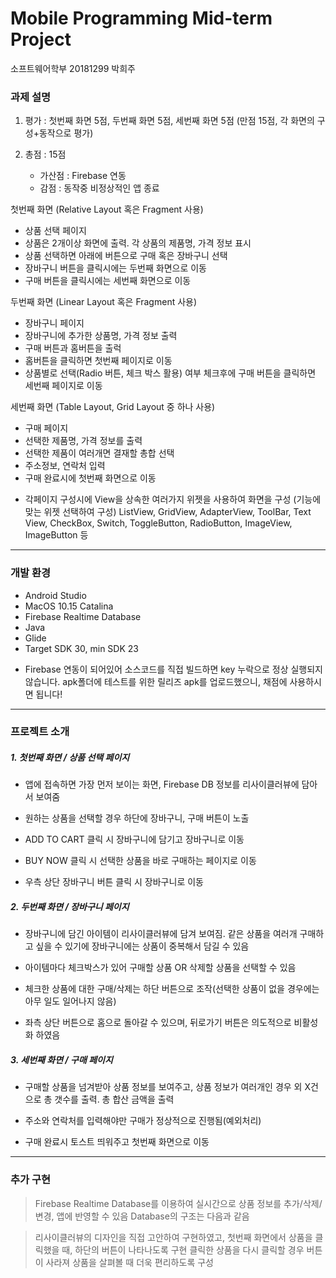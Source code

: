 # Mobile Programming Mid-term Project
소프트웨어학부 20181299 박희주

### 과제 설명

1. 평가 : 첫번째 화면 5점, 두번째 화면 5점, 세번째 화면 5점 (만점 15점, 각 화면의 구성+동작으로 평가)

2. 총점  : 15점
   * 가산점 : Firebase 연동
   * 감점  : 동작중 비정상적인 앱 종료

첫번째 화면 (Relative Layout 혹은 Fragment 사용)
- 상품 선택 페이지
- 상품은 2개이상 화면에 출력. 각 상품의 제품명, 가격 정보 표시
- 상품 선택하면 아래에 버튼으로 구매 혹은 장바구니 선택
- 장바구니 버튼을 클릭시에는 두번째 화면으로 이동
- 구매 버튼을 클릭시에는 세번째 화면으로 이동

두번째 화면 (Linear Layout 혹은 Fragment 사용)
- 장바구니 페이지
- 장바구니에 추가한 상품명, 가격 정보 출력
- 구매 버튼과 홈버튼을 출럭
- 홈버튼을 클릭하면 첫번째 페이지로 이동
- 상품별로 선택(Radio 버튼, 체크 박스 활용) 여부 체크후에
  구매 버튼을 클릭하면 세번째 페이지로 이동

세번째 화면 (Table Layout, Grid Layout 중 하나 사용)
- 구매 페이지
- 선택한 제품명, 가격 정보를 출력
- 선택한 제품이 여러개면 결재할 총합 선택
- 주소정보, 연락처 입력
- 구매 완료시에 첫번째 화면으로 이동

* 각페이지 구성시에 View을 상속한 여러가지 위젯을 사용하여 화면을 구성
  (기능에 맞는 위젯 선택하여 구성)
   ListView, GridView, AdapterView, ToolBar, Text View, CheckBox, Switch, ToggleButton, RadioButton, ImageView, ImageButton 등

---

### 개발 환경
- Android Studio
- MacOS 10.15 Catalina
- Firebase Realtime Database
- Java
- Glide
- Target SDK 30, min SDK 23

* Firebase 연동이 되어있어 소스코드를 직접 빌드하면 key 누락으로 정상 실행되지 않습니다. apk폴더에 테스트를 위한 릴리즈 apk를 업로드했으니, 채점에 사용하시면 됩니다!

---

### 프로젝트 소개

##### 1. 첫번째 화면 / 상품 선택 페이지

- 앱에 접속하면 가장 먼저 보이는 화면, Firebase DB 정보를 리사이클러뷰에 담아서 보여줌

- 원하는 상품을 선택할 경우 하단에 장바구니, 구매 버튼이 노출

- ADD TO CART 클릭 시 장바구니에 담기고 장바구니로 이동

- BUY NOW 클릭 시 선택한 상품을 바로 구매하는 페이지로 이동

- 우측 상단 장바구니 버튼 클릭 시 장바구니로 이동

##### 2. 두번째 화면 / 장바구니 페이지

- 장바구니에 담긴 아이템이 리사이클러뷰에 담겨 보여짐. 같은 상품을 여러개 구매하고 싶을 수 있기에 장바구니에는 상품이 중복해서 담길 수 있음

- 아이템마다 체크박스가 있어 구매할 상품 OR 삭제할 상품을 선택할 수 있음

- 체크한 상품에 대한 구매/삭제는 하단 버튼으로 조작(선택한 상품이 없을 경우에는 아무 일도 일어나지 않음)

- 좌측 상단 버튼으로 홈으로 돌아갈 수 있으며, 뒤로가기 버튼은 의도적으로 비활성화 하였음

##### 3. 세번째 화면 / 구매 페이지

- 구매할 상품을 넘겨받아 상품 정보를 보여주고, 상품 정보가 여러개인 경우 외 X건으로 총 갯수를 출력. 총 합산 금액을 출력

- 주소와 연락처를 입력해야만 구매가 정상적으로 진행됨(예외처리)

- 구매 완료시 토스트 띄워주고 첫번째 화면으로 이동

---

### 추가 구현

> Firebase Realtime Database를 이용하여 실시간으로 상품 정보를 추가/삭제/변경, 앱에 반영할 수 있음
> Database의 구조는 다음과 같음

> 리사이클러뷰의 디자인을 직접 고안하여 구현하였고, 첫번째 화면에서 상품을 클릭했을 때, 하단의 버튼이 나타나도록 구현
> 클릭한 상품을 다시 클릭할 경우 버튼이 사라져 상품을 살펴볼 때 더욱 편리하도록 구성

